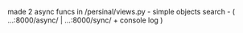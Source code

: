 made 2 async funcs in /persinal/views.py - simple objects search - ( ...:8000/async/ | ...:8000/sync/ + console log )
